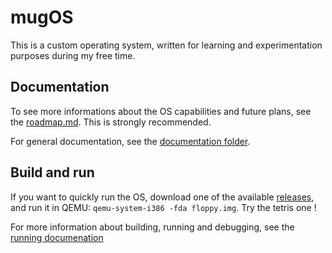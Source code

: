 # mugOS

This is a custom operating system, written for learning and experimentation purposes during my free time.

## Documentation

To see more informations about the OS capabilities and future plans, see the [roadmap.md](./Docs/Roadmap.md).
This is strongly recommended.

For general documentation, see the [documentation folder](./Docs/).

## Build and run

If you want to quickly run the OS, download one of the available [releases](https://github.com/Magyar57/mugOS/releases),
and run it in QEMU: `qemu-system-i386 -fda floppy.img`. Try the tetris one !

For more information about building, running and debugging, see the [running documenation](./Docs/Running.md)
